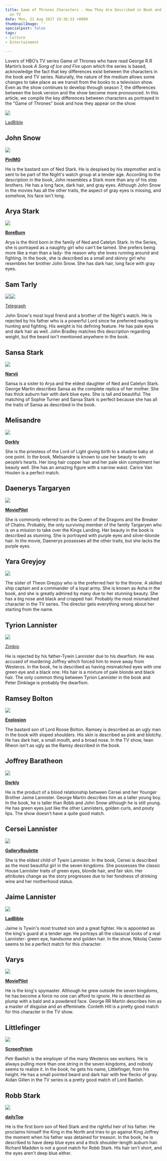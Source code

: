 ```yaml
---
title: Game of Thrones Characters - How They Are Described in Book and How They Appear
  on TV
date: Mon, 21 Aug 2017 19:36:33 +0000
thumbnailImage: ''
specialpost: false
tags:
- Culture
- Entertainment

---
```

Lovers of HBO’s TV series Game of Thrones who have read George R.R Martin’s book _A Song of Ice and Fire_ upon which the series is based, acknowledge the fact that key differences exist between the characters in the book and TV series. Naturally, the nature of the medium allows some changes to take place as we transit from the books to a television show. Even as the show continues to develop through season 7, the differences between the book version and the show become more pronounced. In this article, we compile the key differences between characters as portrayed in the "Game of Thrones" book and how they appear on the show. 

![](http://newsattorneys.wpengine.com/wp-content/uploads/2017/08/a9e2b765584de8df8b40fa7d8a9434e2.jpg)

[LadBible](https://upload.wikimedia.org/wikipedia/en/d/d8/Game_of_Thrones_title_card.jpg)

## John Snow

[![](https://simplyaddicted.com/wp-content/uploads/2017/08/f5965bd81e984cca7c9d5995fd9ccf49-300x219.jpg)](https://simplyaddicted.com/wp-content/uploads/2017/08/f5965bd81e984cca7c9d5995fd9ccf49.jpg)

[**PinIMG**](https://s-media-cache-ak0.pinimg.com/originals/f5/96/5b/f5965bd81e984cca7c9d5995fd9ccf49.jpg)

He is the bastard son of Ned Stark. He is despised by his stepmother and is sent to be part of the Night's watch group at a tender age. According to the description in the book, John resembles a Stark more than any of his step brothers. He has a long face, dark hair, and gray eyes. Although John Snow in the movies has all the other traits, the aspect of gray eyes is missing, and somehow, his face isn't long.

## Arya Stark

[![](https://simplyaddicted.com/wp-content/uploads/2017/08/Arya-Stark-640x426-1-300x200.jpg)](https://simplyaddicted.com/wp-content/uploads/2017/08/Arya-Stark-640x426-1.jpg)

[**BoreBurn**](https://d1orvytp1tjw37.cloudfront.net/uploads/2017/08/Arya-Stark-640x426.jpg)

Arya is the third born in the family of Ned and Catelyn Stark. In the Series, she is portrayed as a naughty girl who can't be tamed. She prefers being more like a man than a lady- the reason why she loves running around and fighting. In the book, she is described as a small and skinny girl who resembles her brother John Snow. She has dark hair, long face with gray eyes.

## Sam Tarly

[![](https://simplyaddicted.com/wp-content/uploads/2017/08/samtarly_trans_NvBQzQNjv4BqqVzuuqpFlyLIwiB6NTmJwfSVWeZ_vEN7c6bHu2jJnT8-1.jpg)](https://simplyaddicted.com/wp-content/uploads/2017/08/samtarly_trans_NvBQzQNjv4BqqVzuuqpFlyLIwiB6NTmJwfSVWeZ_vEN7c6bHu2jJnT8-1.jpg)[![](https://simplyaddicted.com/wp-content/uploads/2017/08/aff21a_5443767-300x235.jpg)](https://simplyaddicted.com/wp-content/uploads/2017/08/aff21a_5443767.jpg)

[Telegraph](http://www.telegraph.co.uk/content/dam/tv/2016/04/19/samtarly_trans_NvBQzQNjv4BqqVzuuqpFlyLIwiB6NTmJwfSVWeZ_vEN7c6bHu2jJnT8.jpg?imwidth=1400)

John Snow's most loyal friend and a brother of the Night's watch. He is rejected by his father who is a powerful Lord since he preferred reading to hunting and fighting. His weight is his defining feature. He has pale eyes and dark hair as well. John Bradley matches this description regarding weight, but the beard isn't mentioned anywhere in the book.

## Sansa Stark

[![](https://simplyaddicted.com/wp-content/uploads/2017/08/dfa139937256d94821b4bc5c9374b0ad8ca78c97_hq-1-300x300.jpg)](https://simplyaddicted.com/wp-content/uploads/2017/08/dfa139937256d94821b4bc5c9374b0ad8ca78c97_hq-1.jpg)

[**Narvii**](https://simplyaddicted.com/wp-content/uploads/2017/08/dfa139937256d94821b4bc5c9374b0ad8ca78c97_hq.jpg)

Sansa is a sister to Arya and the eldest daughter of Ned and Catelyn Stark. George Martin describes Sansa as the complete replica of her mother. She has thick auburn hair with dark blue eyes. She is tall and beautiful. The matching of Sophie Turner and Sansa Stark is perfect because she has all the traits of Sansa as described in the book.

## Melisandre

[![](https://simplyaddicted.com/wp-content/uploads/2017/08/7638eee4c8e04803cc6b4e9502a38ac6-1-300x188.jpg)](https://simplyaddicted.com/wp-content/uploads/2017/08/7638eee4c8e04803cc6b4e9502a38ac6-1.jpg)

[**Dorkly**](https://simplyaddicted.com/wp-content/uploads/2017/08/7638eee4c8e04803cc6b4e9502a38ac6.jpg)

She is the priestess of the Lord of Light giving birth to a shadow baby at one point. In the book, Melisandre is known to use her beauty to win people’s hearts. Her long hair copper hair and her pale skin compliment her beauty well. She has an amazing figure with a narrow waist. Carice Van Houten is a perfect match.

## Daenerys Targaryen

[![](https://simplyaddicted.com/wp-content/uploads/2017/08/how-do-hbo-s-got-characters-compare-to-their-descriptions-in-the-books-300x186.jpg)](https://simplyaddicted.com/wp-content/uploads/2017/08/how-do-hbo-s-got-characters-compare-to-their-descriptions-in-the-books.jpg)

[**MoviePilot**](https://images.moviepilot.com/images/c_limit,q_auto:good,w_600/eyg8uqal1grjului4hc9/how-do-hbo-s-got-characters-compare-to-their-descriptions-in-the-books.jpg)

She is commonly referred to as the Queen of the Dragons and the Breaker of Chains. Probably, the only surviving member of the family Targaryen who is on a mission to take over the Kings Landing. Her beauty in the book is described as stunning. She is portrayed with purple eyes and silver-blonde hair. In the movie, Daenerys possesses all the other traits, but she lacks the purple eyes.

## Yara Greyjoy

[![](https://simplyaddicted.com/wp-content/uploads/2017/08/Yara-Greyjoy-640x426-1-300x200.jpg)](https://simplyaddicted.com/wp-content/uploads/2017/08/Yara-Greyjoy-640x426-1.jpg) 

The sister of Theon Greyjoy who is the preferred heir to the throne. A skilled ship captain and a commander of a loyal army. She is known as Asha in the book, and she is greatly admired by many due to her stunning beauty. She has a big nose and black and cropped hair. Probably the most mismatched character in the TV series. The director gets everything wrong about her starting from the name.

## Tyrion Lannister

[![](https://simplyaddicted.com/wp-content/uploads/2017/08/NuzQTT0ji8dl-1-300x186.jpg)](https://simplyaddicted.com/wp-content/uploads/2017/08/NuzQTT0ji8dl-1.jpg)

[Zimbio](https://simplyaddicted.com/wp-content/uploads/2017/08/NuzQTT0ji8dl.jpg)

He is rejected by his father-Tywin Lannister due to his dwarfism. He was accused of murdering Joffrey which forced him to move away from Westeros. In the book, he is described as having mismatched eyes with one green eye and a black one. His hair is a mixture of pale blonde and black hair. The only common thing between Tyrion Lannister in the book and Peter Dinklage is probably the dwarfism.

## Ramsey Bolton

[![](https://simplyaddicted.com/wp-content/uploads/2017/08/mUo1M0Tle8I-1-300x179.jpg)](https://simplyaddicted.com/wp-content/uploads/2017/08/mUo1M0Tle8I-1.jpg)

[**Explosion**](https://simplyaddicted.com/wp-content/uploads/2017/08/mUo1M0Tle8I.jpg)

The bastard son of Lord Roose Bolton. Ramsey is described as an ugly man in the book with sloped shoulders. His skin is described as pink and blotchy. He has dark hair, a small mouth, and a broad nose. In the TV show, Iwan Rheon isn't as ugly as the Ramsy described in the book.

## Joffrey Baratheon

[![](https://simplyaddicted.com/wp-content/uploads/2017/08/1c944f27a36f98f36d50ecb27dce5e50-1-300x170.jpg)](https://simplyaddicted.com/wp-content/uploads/2017/08/1c944f27a36f98f36d50ecb27dce5e50-1.jpg)

[**Dorkly**](https://simplyaddicted.com/wp-content/uploads/2017/08/1c944f27a36f98f36d50ecb27dce5e50.jpg)

He is the product of a blood relationship between Cersei and her Younger Brother Jaime Lannister. George Martin describes him as a taller young boy. In the book, he is taller than Robb and John Snow although he is still young. He has green eyes just like the other Lannisters, golden curls, and pouty lips. The show doesn't have a quite good match.

## Cersei Lannister

[![](https://simplyaddicted.com/wp-content/uploads/2017/08/139-1-300x193.jpg)](https://simplyaddicted.com/wp-content/uploads/2017/08/139-1.jpg)

[**GalleryRoulette**](https://simplyaddicted.com/wp-content/uploads/2017/08/139.jpg)

She is the eldest child of Tywin Lannister. In the book, Cersei is described as the most beautiful girl in the seven kingdoms. She possesses the classic House Lannister traits of green eyes, blonde hair, and fair skin. Her attributes change as the story progresses due to her fondness of drinking wine and her motherhood status.

## Jaime Lannister

[![](http://newsattorneys.wpengine.com/wp-content/uploads/2017/08/a9e2b765584de8df8b40fa7d8a9434e2-300x169.jpg)](http://newsattorneys.wpengine.com/wp-content/uploads/2017/08/a9e2b765584de8df8b40fa7d8a9434e2.jpg)

[**LadBible**](http://newsattorneys.wpengine.com/wp-content/uploads/2017/08/a9e2b765584de8df8b40fa7d8a9434e2.jpg)

Jaime is Tywin's most trusted son and a great fighter. He is appointed as the king's guard at a tender age. He portrays all the classical looks of a real Lannister- green eye, handsome and golden hair. In the show, Nikolaj Caster seems to be a perfect match for this character.

## Varys

[![](https://simplyaddicted.com/wp-content/uploads/2017/08/here-s-how-these-14-game-of-thrones-characters-compare-to-their-book-descriptions-300x182.jpg)](https://simplyaddicted.com/wp-content/uploads/2017/08/here-s-how-these-14-game-of-thrones-characters-compare-to-their-book-descriptions.jpg)

[**MoviePilot**](https://images.moviepilot.com/images/c_limit,q_auto:good,w_600/okjeet6eq15l0xumnlus/here-s-how-these-14-game-of-thrones-characters-compare-to-their-book-descriptions.jpg)

He is the king's spymaster. Although he grew outside the seven kingdoms, he has become a force no one can afford to ignore. He is described as plump with a bald and a powdered face. George RR Martin describes him as a master of disguise and an effeminate. Conleth Hill is a pretty good match for this character in the TV show.

## Littlefinger

[![](https://simplyaddicted.com/wp-content/uploads/2017/08/littlefingergallery-large_transqVzuuqpFlyLIwiB6NTmJwfSVWeZ_vEN7c6bHu2jJnT8-1-300x187.jpg)](https://simplyaddicted.com/wp-content/uploads/2017/08/littlefingergallery-large_transqVzuuqpFlyLIwiB6NTmJwfSVWeZ_vEN7c6bHu2jJnT8-1.jpg)

[**ScreenPrism**](https://simplyaddicted.com/wp-content/uploads/2017/08/littlefingergallery-large_transqVzuuqpFlyLIwiB6NTmJwfSVWeZ_vEN7c6bHu2jJnT8.jpg)

Petr Baelish is the employer of the many Westeros sex workers. He is always pulling more than one string in the seven kingdoms, and nobody seems to realize it. In the book, he gets his name, Littlefinger, from his height. He has a small pointed beard and dark hair with few flecks of gray. Aidan Gillen in the TV series is a pretty good match of Lord Baelish.

## Robb Stark

[![](https://simplyaddicted.com/wp-content/uploads/2017/08/0b2c4d82445e6c68a6acf2f2ed016115-1-300x257.jpg)](https://simplyaddicted.com/wp-content/uploads/2017/08/0b2c4d82445e6c68a6acf2f2ed016115-1.jpg)

[**dailyTop**](https://simplyaddicted.com/wp-content/uploads/2017/08/0b2c4d82445e6c68a6acf2f2ed016115.jpg)

He is the first born son of Ned Stark and the rightful heir of his father. He proclaims himself the King in the North and tries to go against King Joffrey the moment when his father was detained for treason. In the book, he is described to have deep blue eyes and a thick shoulder-length auburn hair. Richard Madden is not a good match for Robb Stark. His hair isn't short, and the eyes aren't deep blue either.
